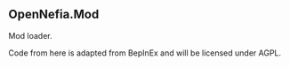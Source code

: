 ## OpenNefia.Mod
Mod loader.

Code from here is adapted from BepInEx and will be licensed under AGPL.
